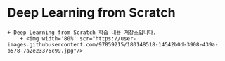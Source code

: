 # Deep Learning from Scratch

    + Deep Learning from Scratch 학습 내용 저장소입니다.
        + <img width='80%' scr="https://user-images.githubusercontent.com/97859215/180148518-14542b0d-3908-439a-b578-7a2e23376c99.jpg"/>
